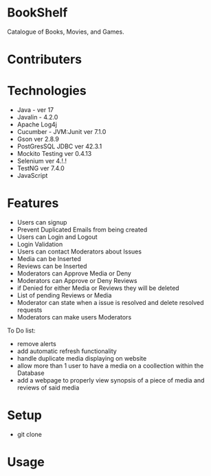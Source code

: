 # BookShelf
Catalogue of Books, Movies, and Games.

# Contributers


# Technologies
- Java - ver 17
- Javalin - 4.2.0
- Apache Log4j
- Cucumber - JVM:Junit ver 7.1.0
- Gson ver 2.8.9
- PostGresSQL JDBC ver 42.3.1
- Mockito Testing ver 0.4.13
- Selenium ver 4.!.!
- TestNG ver 7.4.0
- JavaScript

# Features
* Users can signup
* Prevent Duplicated Emails from being created
* Users can Login and Logout
* Login Validation
* Users can contact Moderators about Issues
* Media can be Inserted
* Reviews can be Inserted
* Moderators can Approve Media or Deny
* Moderators can Approve or Deny Reviews
* if Denied for either Media or Reviews they will be deleted
* List of pending Reviews or Media
* Moderator can state when a issue is resolved and delete resolved requests
* Moderators can make users Moderators


To Do list:
* remove alerts
* add automatic refresh functionality
* handle duplicate media displaying on website
* allow more than 1 user to have a media on a coollection within the Database
* add a webpage to properly view synopsis of a piece of media and reviews of said media


# Setup
* git clone


# Usage


